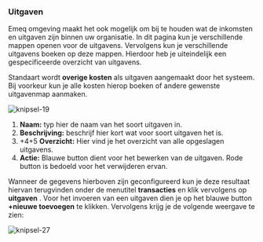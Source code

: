 ### Uitgaven

Emeq omgeving maakt het ook mogelijk om bij te houden wat de inkomsten en uitgaven zijn binnen uw organisatie. In dit pagina kun je verschillende mappen openen voor de uitgavens. Vervolgens kun je verschillende uitgavens boeken op deze mappen. Hierdoor heb je uiteindelijk een gespecificeerde overzicht van uitgavens.

Standaart wordt **overige kosten** als uitgaven aangemaakt door het systeem. Bij voorkeur kun je alle kosten hierop boeken of andere gewenste uitgavenmap aanmaken.

![knipsel-19](https://user-images.githubusercontent.com/95087870/149656894-0eeea703-8faf-48cf-8a8b-75fd697b3f65.PNG)

1. **Naam:** typ hier de naam van het soort uitgaven in. 
2. **Beschrijving:** beschrijf hier kort wat voor soort uitgaven het is.
3. +4+5 **Overzicht:** Hier vind je het overzicht van alle opgeslagen uitgavens.
4. **Actie:** Blauwe button dient voor het bewerken van de uitgaven. Rode button is bedoeld voor het verwijderen ervan.

Wanneer de gegevens hierboven zijn geconfigureerd kun je deze resultaat hiervan terugvinden onder de menutitel **transacties** en klik vervolgens op **uitgaven** . Voor het invoeren van een uitgaven dien je op het blauwe button **+nieuwe toevoegen** te klikken. Vervolgens krijg je de volgende weergave te zien:

![knipsel-27](https://user-images.githubusercontent.com/95087870/151678699-61fddf4f-166f-4b80-ab20-6119043291af.png)
